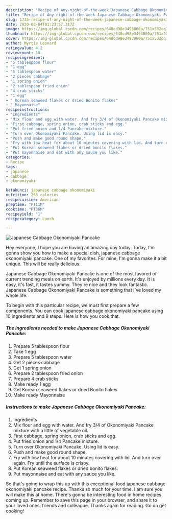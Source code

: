 ```yaml
---
description: "Recipe of Any-night-of-the-week Japanese Cabbage Okonomiyaki Pancake"
title: "Recipe of Any-night-of-the-week Japanese Cabbage Okonomiyaki Pancake"
slug: 1735-recipe-of-any-night-of-the-week-japanese-cabbage-okonomiyaki-pancake
date: 2020-08-04T01:23:57.317Z
image: https://img-global.cpcdn.com/recipes/648cd98e3493860a/751x532cq70/japanese-cabbage-okonomiyaki-pancake-recipe-main-photo.jpg
thumbnail: https://img-global.cpcdn.com/recipes/648cd98e3493860a/751x532cq70/japanese-cabbage-okonomiyaki-pancake-recipe-main-photo.jpg
cover: https://img-global.cpcdn.com/recipes/648cd98e3493860a/751x532cq70/japanese-cabbage-okonomiyaki-pancake-recipe-main-photo.jpg
author: Myrtie Leonard
ratingvalue: 4.2
reviewcount: 10
recipeingredient:
- "5 tablespoon flour"
- "1 egg"
- "5 tablespoon water"
- "2 pieces cabbage"
- "1 spring onion"
- "2 tablespoon fried onion"
- "4 crab sticks"
- "1 egg"
- " Korean seaweed flakes or dried Bonito flakes"
- " Mayonnaise"
recipeinstructions:
- "Ingredients"
- "Mix flour and egg with water. And fry 3/4 of Okonomiyaki Pancake mixture with a little of vegetable oil."
- "First cabbage, spring onion, crab sticks and egg."
- "Put fried onion and 1/4 Pancake mixture."
- "Turn over Okonomiyaki Pancake. Using lid is easy."
- "Push and make good round shape."
- "Fry with low heat for about 10 minutes covering with lid. And turn over again. Fry until the surface is crispy."
- "Put Korean seaweed flakes or dried bonito flakes."
- "Put mayonnaise and eat with any sauce you like."
categories:
- Recipe
tags:
- japanese
- cabbage
- okonomiyaki

katakunci: japanese cabbage okonomiyaki 
nutrition: 256 calories
recipecuisine: American
preptime: "PT11M"
cooktime: "PT36M"
recipeyield: "1"
recipecategory: Lunch

---
```



![Japanese Cabbage Okonomiyaki Pancake](https://img-global.cpcdn.com/recipes/648cd98e3493860a/751x532cq70/japanese-cabbage-okonomiyaki-pancake-recipe-main-photo.jpg)

Hey everyone, I hope you are having an amazing day today. Today, I'm gonna show you how to make a special dish, japanese cabbage okonomiyaki pancake. One of my favorites. For mine, I'm gonna make it a bit unique. This will be really delicious.

Japanese Cabbage Okonomiyaki Pancake is one of the most favored of current trending meals on earth. It's enjoyed by millions every day. It is easy, it's fast, it tastes yummy. They're nice and they look fantastic. Japanese Cabbage Okonomiyaki Pancake is something that I've loved my whole life.




To begin with this particular recipe, we must first prepare a few components. You can cook japanese cabbage okonomiyaki pancake using 10 ingredients and 9 steps. Here is how you cook that.

<!--inarticleads1-->

##### The ingredients needed to make Japanese Cabbage Okonomiyaki Pancake:

1. Prepare 5 tablespoon flour
1. Take 1 egg
1. Prepare 5 tablespoon water
1. Get 2 pieces cabbage
1. Get 1 spring onion
1. Prepare 2 tablespoon fried onion
1. Prepare 4 crab sticks
1. Make ready 1 egg
1. Get  Korean seaweed flakes or dried Bonito flakes
1. Make ready  Mayonnaise




<!--inarticleads2-->

##### Instructions to make Japanese Cabbage Okonomiyaki Pancake:

1. Ingredients
1. Mix flour and egg with water. And fry 3/4 of Okonomiyaki Pancake mixture with a little of vegetable oil.
1. First cabbage, spring onion, crab sticks and egg.
1. Put fried onion and 1/4 Pancake mixture.
1. Turn over Okonomiyaki Pancake. Using lid is easy.
1. Push and make good round shape.
1. Fry with low heat for about 10 minutes covering with lid. And turn over again. Fry until the surface is crispy.
1. Put Korean seaweed flakes or dried bonito flakes.
1. Put mayonnaise and eat with any sauce you like.




So that's going to wrap this up with this exceptional food japanese cabbage okonomiyaki pancake recipe. Thanks so much for your time. I am sure you will make this at home. There's gonna be interesting food in home recipes coming up. Remember to save this page in your browser, and share it to your loved ones, friends and colleague. Thanks again for reading. Go on get cooking!
